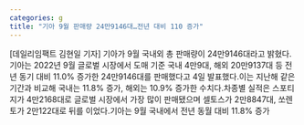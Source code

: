 ```yaml
---
categories: g
title: "기아 9월 판매량 24만9146대…전년 대비 110 증가"
---
```

[데일리임팩트 김현일 기자] 기아가 9월 국내외 총 판매량이 24만9146대라고 밝혔다.기아는 2022년 9월 글로벌 시장에서 도매 기준 국내 4만9대, 해외 20만9137대 등 전년 동기 대비 11.0% 증가한 24만9146대를 판매했다고 4일 발표했다.이는 지난해 같은 기간과 비교해 국내는 11.8% 증가, 해외는 10.9% 증가한 수치다.차종별 실적은 스포티지가 4만2168대로 글로벌 시장에서 가장 많이 판매됐으며 셀토스가 2만8847대, 쏘렌토가 2만122대로 뒤를 이었다.기아는 9월 국내에서 전년 동월 대비 11.8% 증가